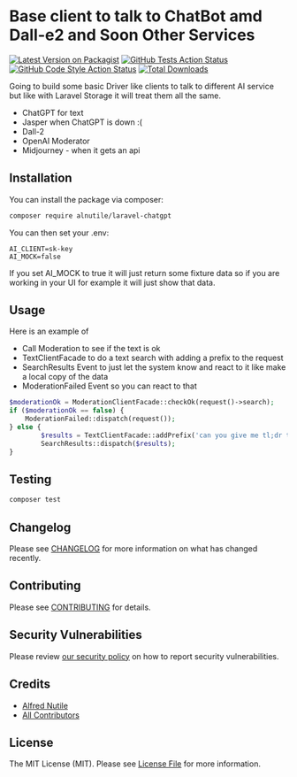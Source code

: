 # Base client to talk to ChatBot amd Dall-e2 and Soon Other Services

[![Latest Version on Packagist](https://img.shields.io/packagist/v/alnutile/laravel-chatgpt.svg?style=flat-square)](https://packagist.org/packages/alnutile/laravel-chatgpt)
[![GitHub Tests Action Status](https://img.shields.io/github/actions/workflow/status/alnutile/laravel-chatgpt/run-tests.yml?branch=main&label=tests&style=flat-square)](https://github.com/alnutile/laravel-chatgpt/actions?query=workflow%3Arun-tests+branch%3Amain)
[![GitHub Code Style Action Status](https://img.shields.io/github/actions/workflow/status/alnutile/laravel-chatgpt/fix-php-code-style-issues.yml?branch=main&label=code%20style&style=flat-square)](https://github.com/alnutile/laravel-chatgpt/actions?query=workflow%3A"Fix+PHP+code+style+issues"+branch%3Amain)
[![Total Downloads](https://img.shields.io/packagist/dt/alnutile/laravel-chatgpt.svg?style=flat-square)](https://packagist.org/packages/alnutile/laravel-chatgpt)

Going to build some basic Driver like clients to talk to different AI service but like with Laravel Storage it will treat them all the same.
 
  * ChatGPT for text
  * Jasper when ChatGPT is down :( 
  * Dall-2
  * OpenAI Moderator
  * Midjourney - when it gets an api

## Installation

You can install the package via composer:

```bash
composer require alnutile/laravel-chatgpt
```

You can then set your .env:

``` 
AI_CLIENT=sk-key
AI_MOCK=false
```

If you set AI_MOCK to true it will just return some fixture data
so if you are working in your UI for example it will just show 
that data.


## Usage

Here is an example of 
  * Call Moderation to see if the text is ok
  * TextClientFacade to do a text search with adding a prefix to the request
  * SearchResults Event to just let the system know and react to it like make a local copy of the data
  * ModerationFailed Event so you can react to that

```php
$moderationOk = ModerationClientFacade::checkOk(request()->search);
if ($moderationOk == false) {
    ModerationFailed::dispatch(request());
} else {
        $results = TextClientFacade::addPrefix('can you give me tl;dr terms of service for')->text($search);
        SearchResults::dispatch($results);
}
```

## Testing

```bash
composer test
```

## Changelog

Please see [CHANGELOG](CHANGELOG.md) for more information on what has changed recently.

## Contributing

Please see [CONTRIBUTING](CONTRIBUTING.md) for details.

## Security Vulnerabilities

Please review [our security policy](../../security/policy) on how to report security vulnerabilities.

## Credits

- [Alfred Nutile](https://github.com/alnutile)
- [All Contributors](../../contributors)

## License

The MIT License (MIT). Please see [License File](LICENSE.md) for more information.
